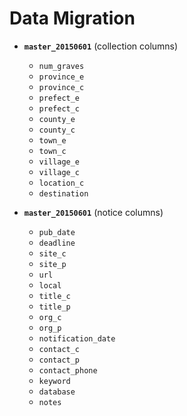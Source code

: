 # Data Migration

- **`master_20150601`** (collection columns)

	- `num_graves`
	- `province_e`
	- `province_c`
	- `prefect_e`
	- `prefect_c`
	- `county_e`
	- `county_c`
	- `town_e`
	- `town_c`
	- `village_e`
	- `village_c`
	- `location_c`
  - `destination`

- **`master_20150601`** (notice columns)

	- `pub_date`
	- `deadline`
	- `site_c`
	- `site_p`
	- `url`
	- `local`
	- `title_c`
	- `title_p`
	- `org_c`
	- `org_p`
	- `notification_date`
	- `contact_c`
	- `contact_p`
	- `contact_phone`
	- `keyword`
	- `database`
	- `notes`
